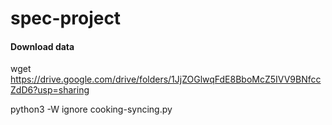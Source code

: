 # spec-project

#### Download data
wget https://drive.google.com/drive/folders/1JjZOGlwqFdE8BboMcZ5IVV9BNfccZdD6?usp=sharing



python3 -W ignore cooking-syncing.py

